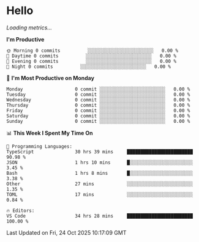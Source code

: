 # Hello

<!-- METRICS:START -->
<p><em>Loading metrics…</em></p>
<!-- METRICS:END -->

<!--START_SECTION:waka-->
**I'm Productive**

```text
🌞 Morning 0 commits          ░░░░░░░░░░░░░░░░░░░░░░░░   0.00 % 
🌆 Daytime 0 commits          ░░░░░░░░░░░░░░░░░░░░░░░░   0.00 % 
🌃 Evening 0 commits          ░░░░░░░░░░░░░░░░░░░░░░░░   0.00 % 
🌙 Night 0 commits          ░░░░░░░░░░░░░░░░░░░░░░░░   0.00 % 
```
📅 **I'm Most Productive on Monday**

```text
Monday                   0 commit ░░░░░░░░░░░░░░░░░░░░░░░░   0.00 % 
Tuesday                  0 commit ░░░░░░░░░░░░░░░░░░░░░░░░   0.00 % 
Wednesday                0 commit ░░░░░░░░░░░░░░░░░░░░░░░░   0.00 % 
Thursday                 0 commit ░░░░░░░░░░░░░░░░░░░░░░░░   0.00 % 
Friday                   0 commit ░░░░░░░░░░░░░░░░░░░░░░░░   0.00 % 
Saturday                 0 commit ░░░░░░░░░░░░░░░░░░░░░░░░   0.00 % 
Sunday                   0 commit ░░░░░░░░░░░░░░░░░░░░░░░░   0.00 % 
```

📊 **This Week I Spent My Time On**

```text
💬 Programming Languages: 
TypeScript               30 hrs 39 mins     ████████████████████████   90.98 % 
JSON                     1 hrs 10 mins      █░░░░░░░░░░░░░░░░░░░░░░░   3.45 % 
Bash                     1 hrs 8 mins       █░░░░░░░░░░░░░░░░░░░░░░░   3.38 % 
Other                    27 mins            ░░░░░░░░░░░░░░░░░░░░░░░░   1.35 % 
TOML                     17 mins            ░░░░░░░░░░░░░░░░░░░░░░░░   0.84 % 

🔥 Editors: 
VS Code                  34 hrs 28 mins     ████████████████████████   100.00 % 
```

 Last Updated on Fri, 24 Oct 2025 10:17:09 GMT
<!--END_SECTION:waka-->
